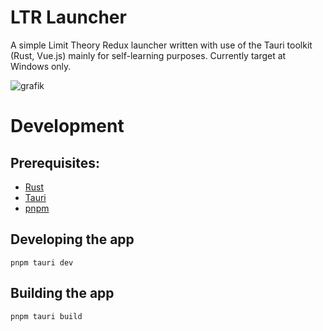 # LTR Launcher
A simple Limit Theory Redux launcher written with use of the Tauri toolkit (Rust, Vue.js) mainly for self-learning purposes.
Currently target at Windows only.

![grafik](https://github.com/Limit-Theory-Redux/ltheory-launcher/assets/76592751/5a9290a8-3513-4f48-aab4-dab4a2500395)

# Development
## Prerequisites:
- [Rust](https://www.rust-lang.org/)
- [Tauri](https://tauri.app/)
- [pnpm](https://pnpm.io/)

## Developing the app
```pnpm tauri dev```

## Building the app
```pnpm tauri build```
